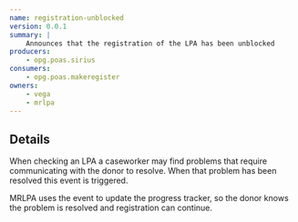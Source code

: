```yaml
---
name: registration-unblocked
version: 0.0.1
summary: |
    Announces that the registration of the LPA has been unblocked
producers:
    - opg.poas.sirius
consumers:
    - opg.poas.makeregister
owners:
    - vega
    - mrlpa
---
```


## Details

When checking an LPA a caseworker may find problems that require communicating
with the donor to resolve. When that problem has been resolved this event is
triggered.

MRLPA uses the event to update the progress tracker, so the donor knows the
problem is resolved and registration can continue.

<NodeGraph title="Consumer / Producer Diagram" />

<EventExamples />

<Schema />
